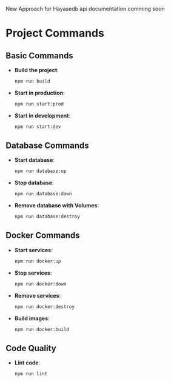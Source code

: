 New Approach for Hayasedb api
documentation comming soon

# Project Commands

## Basic Commands

- **Build the project**:
  ```sh
  npm run build
  ```
- **Start in production**:
  ```sh
  npm run start:prod
  ```
- **Start in development**:
  ```sh
  npm run start:dev
  ```

## Database Commands

- **Start database**:
  ```sh
  npm run database:up
  ```
- **Stop database**:
  ```sh
  npm run database:down
  ```
- **Remove database with Volumes**:
  ```sh
  npm run database:destroy
  ```

## Docker Commands

- **Start services**:
  ```sh
  npm run docker:up
  ```
- **Stop services**:
  ```sh
  npm run docker:down
  ```
- **Remove services**:
  ```sh
  npm run docker:destroy
  ```
- **Build images**:
  ```sh
  npm run docker:build
  ```

## Code Quality

- **Lint code**:
  ```sh
  npm run lint
  ```
